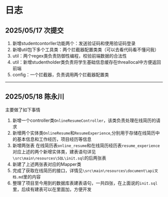 # 日志
## 2025/05/17 次提交
1. 新增studentcontorller功能两个：发送验证码和使用验证码登录
2. 新增util包下多个工具类：两个拦截器配置类类（可以去看代码看不懂问我）
3. util：两个regex类负责防御性编程，校验前端数据的合法性
4. util：新增studentholder类负责将学生基础信息缓存在threallocal中方便返回前端
5. config：一个拦截器，负责调用两个拦截器配置类
---
## 2025/05/18 陈永川
主要做了如下事情
1. 新增一个controller类`OnlineResumeController`，该类负责处理在线简历的请求
2. 新增两个实体类`OnlineResume`和`ResumeExperience`,分别用于存储在线简历中的基本信息和工作经历，项目经历等信息
3. 新增两张表 在线简历表`online_resume`和在线简历经历表`resume_experience`对应上述的两个新增实体类，建表语句详见`\src\main\resources\SQL\init.sql`的后两张表
4. 新建了上述两张表对应的Mapper类
5. 完成了获取在线简历的接口，详情见`\src\main\resources\document\api文档.md`里的内容
6. 整理了项目至今用到的数据库表建表语句，一共四张，在上面说的`init.sql`里，后续有建表可以在里面加，方便开发